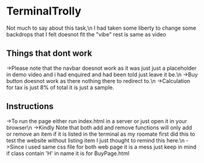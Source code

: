 # TerminalTrolly
Not much to say about this task,\n
I had taken some liberty to change some backdrops that I felt doesnot fit the "vibe" rest is same as video

## Things that dont work
->Please note that the navbar doesnot work as it was just just a placeholder in demo video and i had enquired and had been told just leave it be.\n
->Buy button doesnot work as there nothing there to redirect to.\n
->Calculation for tax is just 8% of total it is just a sample.

## Instructions
->To run the page either run index.html in a server or just open it in your browser\n
->Kindly Note that both add and remove functions will only add or remove an item if it is listed in the terminal as my roomate first did this to test the website without listing item I just thought to remind this here.\n
->Since i used same css file for both web page it is a mess just keep in mind if class contain 'H' in name it is for BuyPage.html
